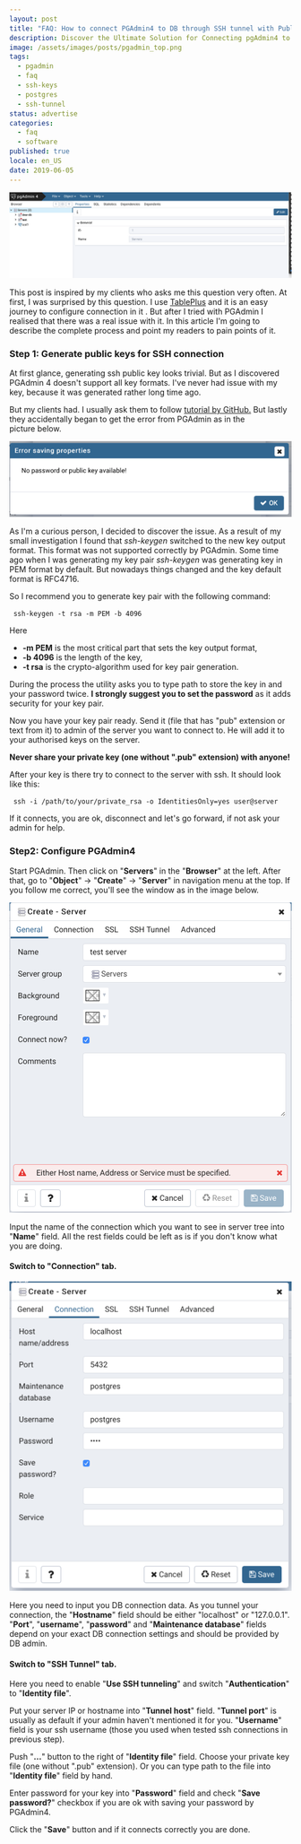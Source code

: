 ```yaml
---
layout: post
title: "FAQ: How to connect PGAdmin4 to DB through SSH tunnel with Public key authentication"
description: Discover the Ultimate Solution for Connecting pgAdmin4 to a Database via SSH Tunnel and Public Key Authentication! Our detailed FAQ article provides all the answers you need to establish a rock-solid connection. Say goodbye to connectivity issues and hello to seamless database management!
image: /assets/images/posts/pgadmin_top.png
tags:
  - pgadmin
  - faq
  - ssh-keys
  - postgres
  - ssh-tunnel
status: advertise
categories:
  - faq
  - software
published: true
locale: en_US
date: 2019-06-05
---
```


![PGAdmin4](/assets/images/posts/pgadmin_top.png)

This post is inspired by my clients who asks me this question very
often. At first, I was surprised by this question. I use
[TablePlus](https://tableplus.com/) and it is an easy journey to
configure connection in it . But after I tried with PGAdmin I realised
that there was a real issue with it. In this article I'm going to
describe the complete process and point my readers to pain points of it.

### **Step 1: Generate public keys for SSH connection**

At first glance, generating ssh public key looks trivial. But as I
discovered PGAdmin 4 doesn't support all key formats. I've never had
issue with my key, because it was generated rather long time ago.

But my clients had. I usually ask them to follow [tutorial by
GitHub.](https://help.github.com/en/articles/generating-a-new-ssh-key-and-adding-it-to-the-ssh-agent)
But lastly they accidentally began to get the error from PGAdmin as in
the picture below.

![PGAdmin error alert](/assets/images/posts/pgadmin_error.png)

As I'm a curious person, I decided to discover the issue. As a result of
my small investigation I found that *ssh-keygen* switched to the new key
output format. This format was not supported correctly by PGAdmin. Some
time ago when I was generating my key pair *ssh-keygen* was generating
key in PEM format by default. But nowadays things changed and the key
default format is RFC4716.

So I recommend you to generate key pair with the following command:

     ssh-keygen -t rsa -m PEM -b 4096

Here

-   **-m PEM** is the most critical part that sets the key
    output format,
-   **-b 4096** is the length of the key,
-   **-t rsa** is the crypto-algorithm used for key pair generation.

During the process the utility asks you to type path to store the key in
and your password twice. **I strongly suggest you to set the password**
as it adds security for your key pair.

Now you have your key pair ready. Send it (file that has "pub" extension
or text from it) to admin of the server you want to connect to. He will
add it to your authorised keys on the server.

**Never share your private key (one without ".pub" extension)
with anyone!**

After your key is there try to connect to the server with ssh. It should
look like this:

     ssh -i /path/to/your/private_rsa -o IdentitiesOnly=yes user@server

If it connects, you are ok, disconnect and let's go forward, if not ask
your admin for help.

### **Step2: Configure PGAdmin4**

Start PGAdmin. Then click on "**Servers**" in the "**Browser**" at the
left. After that, go to "**Object**" -\> "**Create**" -\> "**Server**"
in navigation menu at the top. If you follow me correct, you'll see the
window as in the image below.

![PGAdmin4 Server settings - General tab](/assets/images/posts/pgadmin_general.png)

Input the name of the connection which you want to see in server tree
into "**Name**" field. All the rest fields could be left as is if you
don't know what you are doing.

#### Switch to "Connection" tab.

![PGAdmin4 Server settings - Connection tab](/assets/images/posts/pgadmin_connection.png)

Here you need to input you DB connection data. As you tunnel your
connection, the "**Hostname**" field should be either "localhost" or
"127.0.0.1". "**Port**", "**username**", "**password**" and
"**Maintenance database**" fields depend on your exact DB connection
settings and should be provided by DB admin.

#### Switch to "SSH Tunnel" tab.

Here you need to enable "**Use SSH tunneling**" and switch
"**Authentication**" to "**Identity file**".

Put your server IP or hostname into "**Tunnel host**" field. "**Tunnel
port**" is usually as default if your admin haven't mentioned it for
you. "**Username**" field is your ssh username (those you used when
tested ssh connections in previous step).

Push "**...**" button to the right of "**Identity file**" field. Choose
your private key file (one without ".pub" extension). Or you can type
path to the file into "**Identity file**" field by hand.

Enter password for your key into "**Password**" field and check "**Save
password?**" checkbox if you are ok with saving your password by
PGAdmin4.

Click the "**Save**" button and if it connects correctly you are done.